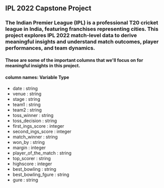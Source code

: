 ## IPL 2022 Capstone Project

### The Indian Premier League (IPL) is a professional T20 cricket league in India, featuring franchises representing cities. This project explores IPL 2022 match-level data to derive meaningful insights and understand match outcomes, player performances, and team dynamics.

#### These are some of the important columns that we'll focus on for meaningful insights in this project.

#### column names: Variable Type
 - date : string
- venue : string
- stage : string
- team1 : string
- team2 : string
- toss_winner : string
- toss_decision : string
- first_ings_score : integer
- second_ings_score : integer
- match_winner : string
- won_by : string
- margin : integer
- player_of_the_match : string
- top_scorer : string
- highscore : integer
- best_bowling : string
- best_bowling_fgure : string
- gure : string
